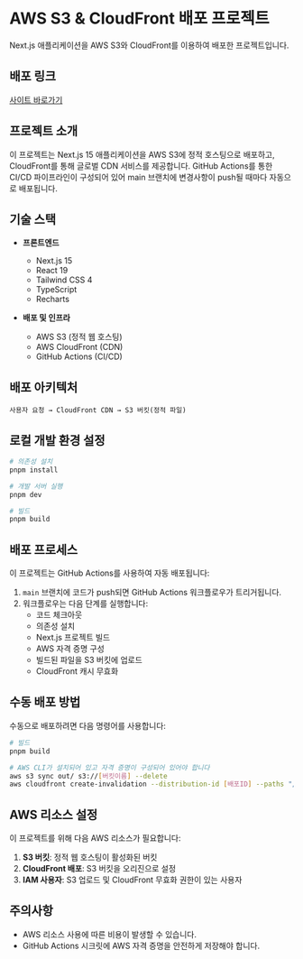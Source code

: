 # AWS S3 & CloudFront 배포 프로젝트

Next.js 애플리케이션을 AWS S3와 CloudFront를 이용하여 배포한 프로젝트입니다.

## 배포 링크

[사이트 바로가기](https://d3tyirxyz3i1et.cloudfront.net/)

## 프로젝트 소개

이 프로젝트는 Next.js 15 애플리케이션을 AWS S3에 정적 호스팅으로 배포하고, CloudFront를 통해 글로벌 CDN 서비스를 제공합니다. GitHub Actions를 통한 CI/CD 파이프라인이 구성되어 있어 main 브랜치에 변경사항이 push될 때마다 자동으로 배포됩니다.

## 기술 스택

- **프론트엔드**

  - Next.js 15
  - React 19
  - Tailwind CSS 4
  - TypeScript
  - Recharts

- **배포 및 인프라**
  - AWS S3 (정적 웹 호스팅)
  - AWS CloudFront (CDN)
  - GitHub Actions (CI/CD)

## 배포 아키텍처

```
사용자 요청 → CloudFront CDN → S3 버킷(정적 파일)
```

## 로컬 개발 환경 설정

```bash
# 의존성 설치
pnpm install

# 개발 서버 실행
pnpm dev

# 빌드
pnpm build
```

## 배포 프로세스

이 프로젝트는 GitHub Actions를 사용하여 자동 배포됩니다:

1. `main` 브랜치에 코드가 push되면 GitHub Actions 워크플로우가 트리거됩니다.
2. 워크플로우는 다음 단계를 실행합니다:
   - 코드 체크아웃
   - 의존성 설치
   - Next.js 프로젝트 빌드
   - AWS 자격 증명 구성
   - 빌드된 파일을 S3 버킷에 업로드
   - CloudFront 캐시 무효화

## 수동 배포 방법

수동으로 배포하려면 다음 명령어를 사용합니다:

```bash
# 빌드
pnpm build

# AWS CLI가 설치되어 있고 자격 증명이 구성되어 있어야 합니다
aws s3 sync out/ s3://[버킷이름] --delete
aws cloudfront create-invalidation --distribution-id [배포ID] --paths "/*"
```

## AWS 리소스 설정

이 프로젝트를 위해 다음 AWS 리소스가 필요합니다:

1. **S3 버킷**: 정적 웹 호스팅이 활성화된 버킷
2. **CloudFront 배포**: S3 버킷을 오리진으로 설정
3. **IAM 사용자**: S3 업로드 및 CloudFront 무효화 권한이 있는 사용자

## 주의사항

- AWS 리소스 사용에 따른 비용이 발생할 수 있습니다.
- GitHub Actions 시크릿에 AWS 자격 증명을 안전하게 저장해야 합니다.
